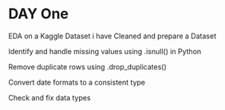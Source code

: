 # DAY One
EDA on a Kaggle Dataset
i have Cleaned and prepare a Dataset

 Identify and handle missing values using .isnull() in Python
 
 Remove duplicate rows using .drop_duplicates() 
 
 Convert date formats to a consistent type 
 
 Check and fix data types 
